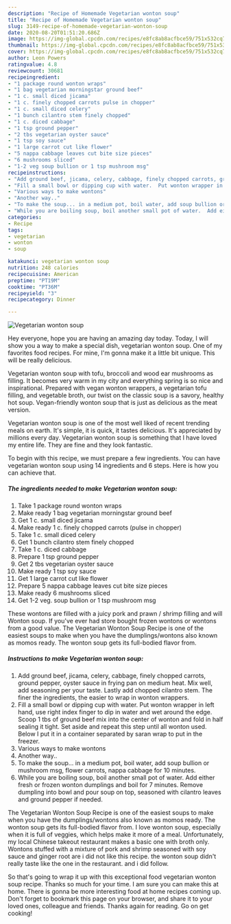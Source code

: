 ```yaml
---
description: "Recipe of Homemade Vegetarian wonton soup"
title: "Recipe of Homemade Vegetarian wonton soup"
slug: 3149-recipe-of-homemade-vegetarian-wonton-soup
date: 2020-08-20T01:51:20.686Z
image: https://img-global.cpcdn.com/recipes/e8fc8ab8acfbce59/751x532cq70/vegetarian-wonton-soup-recipe-main-photo.jpg
thumbnail: https://img-global.cpcdn.com/recipes/e8fc8ab8acfbce59/751x532cq70/vegetarian-wonton-soup-recipe-main-photo.jpg
cover: https://img-global.cpcdn.com/recipes/e8fc8ab8acfbce59/751x532cq70/vegetarian-wonton-soup-recipe-main-photo.jpg
author: Leon Powers
ratingvalue: 4.8
reviewcount: 30681
recipeingredient:
- "1 package round wonton wraps"
- "1 bag vegetarian morningstar ground beef"
- "1 c. small diced jicama"
- "1 c. finely chopped carrots pulse in chopper"
- "1 c. small diced celery"
- "1 bunch cilantro stem finely chopped"
- "1 c. diced cabbage"
- "1 tsp ground pepper"
- "2 tbs vegetarian oyster sauce"
- "1 tsp soy sauce"
- "1 large carrot cut like flower"
- "5 nappa cabbage leaves cut bite size pieces"
- "6 mushrooms sliced"
- "1-2 veg soup bullion or 1 tsp mushroom msg"
recipeinstructions:
- "Add ground beef, jicama, celery, cabbage, finely chopped carrots, ground pepper, oyster sauce in frying pan on medium heat. Mix well,  add seasoning per your taste. Lastly add chopped cilantro stem. The finer the ingredients,  the easier to wrap in wonton wrappers."
- "Fill a small bowl or dipping cup with water.  Put wonton wrapper in left hand, use right index finger to dip in water and wet around the edge. Scoop 1 tbs of ground beef mix into the center of wonton and fold in half sealing it tight. Set aside and repeat this step until all wonton used. Below I put it in a container separated by saran wrap to put in the freezer."
- "Various ways to make wontons"
- "Another way.."
- "To make the soup... in a medium pot, boil water, add soup bullion or mushroom msg, flower carrots, nappa cabbage for 10 minutes."
- "While you are boiling soup, boil another small pot of water.  Add either fresh or frozen wonton dumplings and boil for 7 minutes. Remove dumpling into bowl and pour soup on top, seasoned with cilantro leaves and ground pepper if needed."
categories:
- Recipe
tags:
- vegetarian
- wonton
- soup

katakunci: vegetarian wonton soup 
nutrition: 248 calories
recipecuisine: American
preptime: "PT19M"
cooktime: "PT36M"
recipeyield: "3"
recipecategory: Dinner

---
```



![Vegetarian wonton soup](https://img-global.cpcdn.com/recipes/e8fc8ab8acfbce59/751x532cq70/vegetarian-wonton-soup-recipe-main-photo.jpg)

Hey everyone, hope you are having an amazing day today. Today, I will show you a way to make a special dish, vegetarian wonton soup. One of my favorites food recipes. For mine, I'm gonna make it a little bit unique. This will be really delicious.

Vegetarian wonton soup with tofu, broccoli and wood ear mushrooms as filling. It becomes very warm in my city and everything spring is so nice and inspirational. Prepared with vegan wonton wrappers, a vegetarian tofu filling, and vegetable broth, our twist on the classic soup is a savory, healthy hot soup. Vegan-friendly wonton soup that is just as delicious as the meat version.

Vegetarian wonton soup is one of the most well liked of recent trending meals on earth. It's simple, it is quick, it tastes delicious. It's appreciated by millions every day. Vegetarian wonton soup is something that I have loved my entire life. They are fine and they look fantastic.


To begin with this recipe, we must prepare a few ingredients. You can have vegetarian wonton soup using 14 ingredients and 6 steps. Here is how you can achieve that.

<!--inarticleads1-->

##### The ingredients needed to make Vegetarian wonton soup:

1. Take 1 package round wonton wraps
1. Make ready 1 bag vegetarian morningstar ground beef
1. Get 1 c. small diced jicama
1. Make ready 1 c. finely chopped carrots (pulse in chopper)
1. Take 1 c. small diced celery
1. Get 1 bunch cilantro stem finely chopped
1. Take 1 c. diced cabbage
1. Prepare 1 tsp ground pepper
1. Get 2 tbs vegetarian oyster sauce
1. Make ready 1 tsp soy sauce
1. Get 1 large carrot cut like flower
1. Prepare 5 nappa cabbage leaves cut bite size pieces
1. Make ready 6 mushrooms sliced
1. Get 1-2 veg. soup bullion or 1 tsp mushroom msg


These wontons are filled with a juicy pork and prawn / shrimp filling and will Wonton soup. If you&#39;ve ever had store bought frozen wontons or wontons from a good value. The Vegetarian Wonton Soup Recipe is one of the easiest soups to make when you have the dumplings/wontons also known as momos ready. The wonton soup gets its full-bodied flavor from. 

<!--inarticleads2-->

##### Instructions to make Vegetarian wonton soup:

1. Add ground beef, jicama, celery, cabbage, finely chopped carrots, ground pepper, oyster sauce in frying pan on medium heat. Mix well,  add seasoning per your taste. Lastly add chopped cilantro stem. The finer the ingredients,  the easier to wrap in wonton wrappers.
1. Fill a small bowl or dipping cup with water.  Put wonton wrapper in left hand, use right index finger to dip in water and wet around the edge. Scoop 1 tbs of ground beef mix into the center of wonton and fold in half sealing it tight. Set aside and repeat this step until all wonton used. Below I put it in a container separated by saran wrap to put in the freezer.
1. Various ways to make wontons
1. Another way..
1. To make the soup... in a medium pot, boil water, add soup bullion or mushroom msg, flower carrots, nappa cabbage for 10 minutes.
1. While you are boiling soup, boil another small pot of water.  Add either fresh or frozen wonton dumplings and boil for 7 minutes. Remove dumpling into bowl and pour soup on top, seasoned with cilantro leaves and ground pepper if needed.


The Vegetarian Wonton Soup Recipe is one of the easiest soups to make when you have the dumplings/wontons also known as momos ready. The wonton soup gets its full-bodied flavor from. I love wonton soup, especially when it is full of veggies, which helps make it more of a meal. Unfortunately, my local Chinese takeout restaurant makes a basic one with broth only. Wontons stuffed with a mixture of pork and shrimp seasoned with soy sauce and ginger root are i did not like this recipe. the wonton soup didn&#39;t really taste like the one in the restaurant. and i did follow. 

So that's going to wrap it up with this exceptional food vegetarian wonton soup recipe. Thanks so much for your time. I am sure you can make this at home. There is gonna be more interesting food at home recipes coming up. Don't forget to bookmark this page on your browser, and share it to your loved ones, colleague and friends. Thanks again for reading. Go on get cooking!
